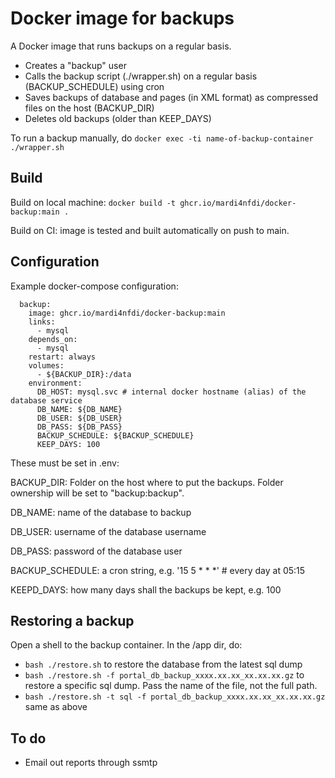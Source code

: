 Docker image for backups
========================
A Docker image that runs backups on a regular basis.

* Creates a "backup" user
* Calls the backup script (./wrapper.sh) on a regular basis (BACKUP_SCHEDULE) using cron
* Saves backups of database and pages (in XML format) as compressed files on the host (BACKUP_DIR)
* Deletes old backups (older than KEEP_DAYS)

To run a backup manually, do `docker exec -ti name-of-backup-container ./wrapper.sh`

Build
------
Build on local machine: `docker build -t ghcr.io/mardi4nfdi/docker-backup:main .`

Build on CI: image is tested and built automatically on push to main.

Configuration
-------------

Example docker-compose configuration:

```
  backup:
    image: ghcr.io/mardi4nfdi/docker-backup:main
    links:
      - mysql
    depends_on:
      - mysql
    restart: always
    volumes:
      - ${BACKUP_DIR}:/data
    environment:
      DB_HOST: mysql.svc # internal docker hostname (alias) of the database service
      DB_NAME: ${DB_NAME}
      DB_USER: ${DB_USER}
      DB_PASS: ${DB_PASS}
      BACKUP_SCHEDULE: ${BACKUP_SCHEDULE}
      KEEP_DAYS: 100
```

These must be set in .env:

BACKUP_DIR: Folder on the host where to put the backups. Folder ownership will be set to "backup:backup".

DB_NAME: name of the database to backup

DB_USER: username of the database username

DB_PASS: password of the database user

BACKUP_SCHEDULE: a cron string, e.g. '15 5 * * *' # every day at 05:15

KEEPD_DAYS: how many days shall the backups be kept, e.g. 100


Restoring a backup
-------------------
Open a shell to the backup container. In the /app dir, do:
* `bash ./restore.sh` to restore the database from the latest sql dump 
* `bash ./restore.sh -f portal_db_backup_xxxx.xx.xx_xx.xx.xx.gz` to restore a specific sql dump. Pass the name of the file, not the full path.
* `bash ./restore.sh -t sql -f portal_db_backup_xxxx.xx.xx_xx.xx.xx.gz` same as above


To do
------
* Email out reports through ssmtp
